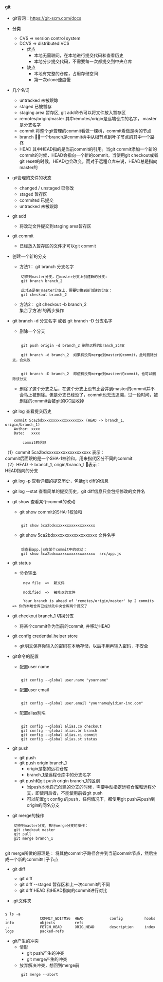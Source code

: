 #### git
* git官网：https://git-scm.com/docs

* 分类
    * CVS => version control system 
    * DCVS => distributed VCS
        * 优点
            * 本地无需联网，在本地进行提交代码和查看历史
            * 本地分步提交代码，不需要每一次都提交到中央仓库
        * 缺点
            * 本地有完整的仓库，占用存储空间
            * 第一次clone速度慢
* 几个名词
    * untracked     未被跟踪
    * staged        已被暂存
    * staging area  暂存区,  git add命令可以将文件放入暂存区
    * remotes/origin/master   其中remotes/origin是远端仓库的名字， master是分支名字
    * commit        将整个git管理的commit看做一棵树，commit看做是树的节点
    * branch        一个branch是commit树中从根节点到叶子节点的其中一个路径
    * HEAD          其中HEAD指的是当前commit的引用。当git commit添加一个新的commit的时候，HEAD会指向一个新的commit。当使用git checkout或者git reset的时候，HEAD也会改变。而对于远程仓库来说，HEAD总是指向master的

* git管理的文件的状态
    * changed / unstaged 已修改
    * staged             暂存区
    * commited           已提交
    * untracked          未被跟踪

* git add 
    * 将改动文件提交到staging area暂存区

* git commit
    * 已经放入暂存区的文件才可以git commit

* 创建一个新的分支  
    * 方法1： git branch 分支名字
    ```
        切换到master分支，在master分支上创建新的分支:
        git branch branch_2

        此时还是在master分支上，需要切换到新创建的分支：
        git checkout branch_2
    ```

    * 方法2： git checkout -b branch_2 <br/>
             集合了方法1的两步操作

* git branch -d 分支名字 或者 git branch -D 分支名字
    * 删除一个分支
    ```

        git push origin -d branch_2 删除远程的branch_2分支

        git branch -d branch_2  如果有没有merge到master的commit，此时删除分支，会失败


        git branch -D branch_2  即使有没有merge到masteer的commit，也可以删除该分支

    ```


    * 删除了这个分支之后，在这个分支上没有比合并到master的commit并不会马上被删除。但是分支已经没了，commit也无法追溯，过一段时间，被删除的commit会被git的GC回收掉

* git log  查看提交历史
```
    commit 5ca2bdxxxxxxxxxxxxxxxxxxx (HEAD -> branch_1, origin/branch_1)
    Author: xxxx
    Date:   xxxx

        commit的信息
```
（1）commit 5ca2bdxxxxxxxxxxxxxxxxxxx 表示：<br/>
commit后面跟的是一个SHA-1校验和，用来指代区分不同的commit
<br/>
（2）HEAD -> branch_1, origin/branch_1 表示：<br/>
HEAD指向的分支
<br/>

* git log -p  查看详细的提交历史，包括git diff的信息

* git log --stat  查看简单的提交历史，git diff信息只会包括修改的文件名

* git show 查看某个commit的改动
    * git show commit的SHA-1校验和

    ```

        git show 5ca2bdxxxxxxxxxxxxxxxxxxx

    ```

    * git show 5ca2bdxxxxxxxxxxxxxxxxxxx 文件名字
    ```

        想查看app.js在某个commit中的改动：
        git show 5ca2bdxxxxxxxxxxxxxxxxxxx  src/app.js 

    ```

* git status
    * 命令输出
    ```
         new file  =>  新文件

         modified  =>  被修改的文件

         Your branch is ahead of 'remotes/origin/master' by 2 commits  => 你的本地仓库已经领先中央仓库两个提交了
    ```

* git checkout branch_1   切换分支
    * 将某个commit作为当前的commit, 并移动HEAD

* git config credential.helper store
    * git明文保存你输入的密码在本地存储，以后不用再输入密码，不安全


* git命令的配置
    * 配置user name
    ```

        git config --global user.name "yourname"

    ```
    * 配置user email
    ```

        git config --global user.email "yourname@yidian-inc.com"

    ```
    * 配置alias别名
    ```

        git config --global alias.co checkout
        git config --global alias.br branch
        git config --global alias.ci commit
        git config --global alias.st status

    ```
* git push
    * git push
    * git push origin branch_1  
        * origin是指的远程仓库
        * branch_1是远程仓库中的分支名字
    * git push和git push origin branch_1的区别
        * 当push本地自己创建的分支的时候，需要手动指定远程仓库和远程分支，即使用后者，不能使用前者git push
        * 可以配置git config 的push，任何情况下，都使用git push来push到origin的同名分支

* git merge的操作
```
    切换到master分支，执行merge分支的操作：
    git checkout master
    git pull
    git merge branch_1

```
<br/>
git merge所做的原理是： 将其他commit子路径合并到当前commit节点，然后生成一个新的commit叶子节点

    
* git diff
    * git diff
    * git diff --staged  暂存区和上一次commit的不同
    * git diff HEAD  和HEAD指向的commit进行对比

* .git文件夹

```

$ ls -a
.               COMMIT_EDITMSG  HEAD            config          hooks           info            objects         refs
..              FETCH_HEAD      ORIG_HEAD       description     index           logs            packed-refs

```

* git产生的冲突
    * 情形
        * git push产生的冲突
        * git merge产生的冲突
    * 放弃解决冲突，想回到merge前
    ```
        git merge --abort

    ```
